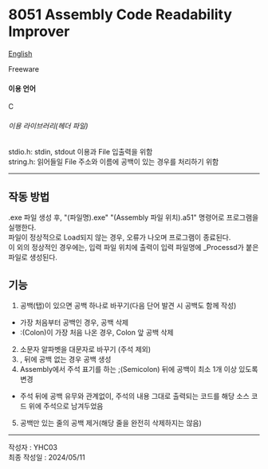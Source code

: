 # 8051 Assembly Code Readability Improver

[English](https://github.com/YHC03/8051_Tools/blob/main/8051_Assembly_Readability_Improver/README.md)  

Freeware  

#### 이용 언어
C

###### 이용 라이브러리(헤더 파일)
stdio.h: stdin, stdout 이용과 File 입출력을 위함  
string.h: 읽어들일 File 주소와 이름에 공백이 있는 경우를 처리하기 위함  

---
## 작동 방법
.exe 파일 생성 후, "(파일명).exe" "(Assembly 파일 위치).a51" 명령어로 프로그램을 실행한다.  
파일이 정상적으로 Load되지 않는 경우, 오류가 나오며 프로그램이 종료된다.  
이 외의 정상적인 경우에는, 입력 파일 위치에 출력이 입력 파일명에 _Processd가 붙은 파일로 생성된다.  

## 기능
1. 공백(탭)이 있으면 공백 하나로 바꾸기(다음 단어 발견 시 공백도 함께 작성)  
- 가장 처음부터 공백인 경우, 공백 삭제  
- :(Colon)이 가장 처음 나온 경우, Colon 앞 공백 삭제  
  
2. 소문자 알파벳을 대문자로 바꾸기 (주석 제외)  
3. , 뒤에 공백 없는 경우 공백 생성  
4. Assembly에서 주석 표기를 하는 ;(Semicolon) 뒤에 공백이 최소 1개 이상 있도록 변경  
- 주석 뒤에 공백 유무와 관계없이, 주석의 내용 그대로 출력되는 코드를 해당 소스 코드 위에 주석으로 남겨두었음  

5. 공백만 있는 줄의 공백 제거(해당 줄을 완전히 삭제하지는 않음)  

---
작성자 : YHC03  
최종 작성일 : 2024/05/11  
